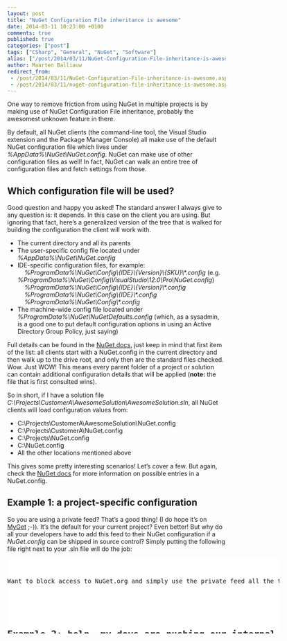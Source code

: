 ```yaml
---
layout: post
title: "NuGet Configuration File inheritance is awesome"
date: 2014-03-11 10:23:00 +0100
comments: true
published: true
categories: ["post"]
tags: ["CSharp", "General", "NuGet", "Software"]
alias: ["/post/2014/03/11/NuGet-Configuration-File-inheritance-is-awesome.aspx", "/post/2014/03/11/nuget-configuration-file-inheritance-is-awesome.aspx"]
author: Maarten Balliauw
redirect_from:
 - /post/2014/03/11/NuGet-Configuration-File-inheritance-is-awesome.aspx.html
 - /post/2014/03/11/nuget-configuration-file-inheritance-is-awesome.aspx.html
---
```

<p>One way to remove friction from using NuGet in multiple projects is by making use of NuGet Configuration File inheritance, probably the awesomest unknown feature in there. <p>By default, all NuGet clients (the command-line tool, the Visual Studio extension and the Package Manager Console) all make use of the default NuGet configuration file which lives under <em>%AppData%\NuGet\NuGet.config</em>. NuGet can make use of other configuration files as well! In fact, NuGet can walk an entire tree of configuration files and fetch settings from those. <h2>Which configuration file will be used?</h2> <p>Good question and happy you asked! The standard answer I always give to any question is: it depends. In this case on the client you are using. But ignoring that fact, here’s a generalized version of the tree that is walked for building the configuration the client will work with.</p> <ul> <li>The current directory and all its parents</li> <li>The user-specific config file located under <em>%AppData%\NuGet\NuGet.config</em> </li> <li>IDE-specific configuration files, for example: <br>&nbsp;&nbsp;&nbsp; <em>%ProgramData%\NuGet\Config\{IDE}\{Version}\{SKU}\*.config</em> (e.g. <em>%ProgramData%\NuGet\Config\VisualStudio\12.0\Pro\NuGet.config</em>)<br>&nbsp;&nbsp;&nbsp; <em>%ProgramData%\NuGet\Config\{IDE}\{Version}\*.config <br>&nbsp;&nbsp;&nbsp; %ProgramData%\NuGet\Config\{IDE}\*.config <br>&nbsp;&nbsp;&nbsp; %ProgramData%\NuGet\Config\*.config</em></li> <li>The machine-wide config file located under <em>%ProgramData%\NuGet\NuGetDefaults.config </em>(which, as a sysadmin, is a good one to put default configuration options in using an Active Directory Group Policy, just saying)</li></ul> <p>Full details can be found in the <a href="http://docs.nuget.org/docs/reference/nuget-config-file">NuGet docs</a>, just keep in mind that first item of the list: all clients start with a NuGet.config in the current directory and then walk up to the drive root, and only then are the standard files checked. Wow. Just WOW! This means every parent folder of a project or solution can contain additional configuration details that will be applied (<strong>note:</strong> the file that is first consulted wins). <p>So in short, if I have a solution file <em>C:\Projects\CustomerA\AwesomeSolution\AwesomeSolution.sln</em>, all NuGet clients will load configuration values from: <ul> <li>C:\Projects\CustomerA\AwesomeSolution\NuGet.config</li> <li>C:\Projects\CustomerA\NuGet.config</li> <li>C:\Projects\NuGet.config</li> <li>C:\NuGet.config</li> <li>All the other locations mentioned above</li></ul> <p>This gives some pretty interesting scenarios! Let’s cover a few. But again, check the <a href="http://docs.nuget.org/docs/reference/nuget-config-file">NuGet docs</a> for more information on possible entries in a NuGet.config. <h2>Example 1: a project-specific configuration</h2> <p>So you are using a private feed? That’s a good thing! (I do hope it’s on <a href="http://www.myget.org">MyGet</a> ;-)). It’s the default for your current project? Even better! But why do all your developers have to add this feed to their NuGet configuration if a <em>NuGet.config</em> can be shipped in source control? Simply putting the following file right next to your .sln file will do the job:</p> <div class="wlWriterEditableSmartContent" id="scid:9D7513F9-C04C-4721-824A-2B34F0212519:7510d0d7-8f53-4862-b743-b31b716eddf9" style="margin: 0px; padding: 0px; float: none; display: inline;"><pre style="width: 628px; height: 173px; overflow: auto; background-color: white;"><div><!--

Code highlighting produced by Actipro CodeHighlighter (freeware)
http://www.CodeHighlighter.com/

--><span style="color: rgb(0, 0, 255);">&lt;?</span><span style="color: rgb(255, 0, 255);">xml version="1.0" encoding="utf-8"</span><span style="color: rgb(0, 0, 255);">?&gt;</span><span style="color: rgb(0, 0, 0);">
</span><span style="color: rgb(0, 0, 255);">&lt;</span><span style="color: rgb(128, 0, 0);">configuration</span><span style="color: rgb(0, 0, 255);">&gt;</span><span style="color: rgb(0, 0, 0);">
  </span><span style="color: rgb(0, 0, 255);">&lt;</span><span style="color: rgb(128, 0, 0);">packageSources</span><span style="color: rgb(0, 0, 255);">&gt;</span><span style="color: rgb(0, 0, 0);">
    </span><span style="color: rgb(0, 0, 255);">&lt;</span><span style="color: rgb(128, 0, 0);">add </span><span style="color: rgb(255, 0, 0);">key</span><span style="color: rgb(0, 0, 255);">="Chuck Norris Feed"</span><span style="color: rgb(255, 0, 0);"> value</span><span style="color: rgb(0, 0, 255);">="https://www.myget.org/F/chucknorris"</span><span style="color: rgb(255, 0, 0);"> </span><span style="color: rgb(0, 0, 255);">/&gt;</span><span style="color: rgb(0, 0, 0);">
  </span><span style="color: rgb(0, 0, 255);">&lt;/</span><span style="color: rgb(128, 0, 0);">packageSources</span><span style="color: rgb(0, 0, 255);">&gt;</span><span style="color: rgb(0, 0, 0);">
</span><span style="color: rgb(0, 0, 255);">&lt;/</span><span style="color: rgb(128, 0, 0);">configuration</span><span style="color: rgb(0, 0, 255);">&gt;</span></div></pre><!-- Code inserted with Steve Dunn's Windows Live Writer Code Formatter Plugin.  http://dunnhq.com --></div>
<p>Want to block access to NuGet.org and simply use the private feed all the time? Here’s some more:</p>
<div class="wlWriterEditableSmartContent" id="scid:9D7513F9-C04C-4721-824A-2B34F0212519:8a3355a0-bd18-45b4-8d56-2300bb765bf9" style="margin: 0px; padding: 0px; float: none; display: inline;"><pre style="width: 628px; height: 324px; overflow: auto; background-color: white;"><div><!--

Code highlighting produced by Actipro CodeHighlighter (freeware)
http://www.CodeHighlighter.com/

--><span style="color: rgb(0, 0, 255);">&lt;?</span><span style="color: rgb(255, 0, 255);">xml version="1.0" encoding="utf-8"</span><span style="color: rgb(0, 0, 255);">?&gt;</span><span style="color: rgb(0, 0, 0);">
</span><span style="color: rgb(0, 0, 255);">&lt;</span><span style="color: rgb(128, 0, 0);">configuration</span><span style="color: rgb(0, 0, 255);">&gt;</span><span style="color: rgb(0, 0, 0);">
  </span><span style="color: rgb(0, 0, 255);">&lt;</span><span style="color: rgb(128, 0, 0);">packageSources</span><span style="color: rgb(0, 0, 255);">&gt;</span><span style="color: rgb(0, 0, 0);">
    </span><span style="color: rgb(0, 0, 255);">&lt;</span><span style="color: rgb(128, 0, 0);">add </span><span style="color: rgb(255, 0, 0);">key</span><span style="color: rgb(0, 0, 255);">="Chuck Norris Feed"</span><span style="color: rgb(255, 0, 0);"> value</span><span style="color: rgb(0, 0, 255);">="https://www.myget.org/F/chucknorris"</span><span style="color: rgb(255, 0, 0);"> </span><span style="color: rgb(0, 0, 255);">/&gt;</span><span style="color: rgb(0, 0, 0);">
  </span><span style="color: rgb(0, 0, 255);">&lt;/</span><span style="color: rgb(128, 0, 0);">packageSources</span><span style="color: rgb(0, 0, 255);">&gt;</span><span style="color: rgb(0, 0, 0);">
  </span><span style="color: rgb(0, 0, 255);">&lt;</span><span style="color: rgb(128, 0, 0);">disabledPackageSources</span><span style="color: rgb(0, 0, 255);">&gt;</span><span style="color: rgb(0, 0, 0);">
    </span><span style="color: rgb(0, 0, 255);">&lt;</span><span style="color: rgb(128, 0, 0);">add </span><span style="color: rgb(255, 0, 0);">key</span><span style="color: rgb(0, 0, 255);">="nuget.org"</span><span style="color: rgb(255, 0, 0);"> value</span><span style="color: rgb(0, 0, 255);">="true"</span><span style="color: rgb(255, 0, 0);"> </span><span style="color: rgb(0, 0, 255);">/&gt;</span><span style="color: rgb(0, 0, 0);">
  </span><span style="color: rgb(0, 0, 255);">&lt;/</span><span style="color: rgb(128, 0, 0);">disabledPackageSources</span><span style="color: rgb(0, 0, 255);">&gt;</span><span style="color: rgb(0, 0, 0);">
  </span><span style="color: rgb(0, 0, 255);">&lt;</span><span style="color: rgb(128, 0, 0);">activePackageSource</span><span style="color: rgb(0, 0, 255);">&gt;</span><span style="color: rgb(0, 0, 0);">
    </span><span style="color: rgb(0, 0, 255);">&lt;</span><span style="color: rgb(128, 0, 0);">add </span><span style="color: rgb(255, 0, 0);">key</span><span style="color: rgb(0, 0, 255);">="Chuck Norris Feed"</span><span style="color: rgb(255, 0, 0);"> value</span><span style="color: rgb(0, 0, 255);">="https://www.myget.org/F/chucknorris"</span><span style="color: rgb(255, 0, 0);"> </span><span style="color: rgb(0, 0, 255);">/&gt;</span><span style="color: rgb(0, 0, 0);">
  </span><span style="color: rgb(0, 0, 255);">&lt;/</span><span style="color: rgb(128, 0, 0);">activePackageSource</span><span style="color: rgb(0, 0, 255);">&gt;</span><span style="color: rgb(0, 0, 0);">
</span><span style="color: rgb(0, 0, 255);">&lt;/</span><span style="color: rgb(128, 0, 0);">configuration</span><span style="color: rgb(0, 0, 255);">&gt;</span></div></pre><!-- Code inserted with Steve Dunn's Windows Live Writer Code Formatter Plugin.  http://dunnhq.com --></div>
<h2>Example 2: help, my devs are pushing our internal framework to NuGet.org!</h2>
<p>Good one, good one. We don’t want that to happen. Probably they forgot the <em>-Source</em> parameter to NuGet.exe, but still. Accidental pushes are not fun! Place this one next to the .sln file and you should be good:</p>
<div class="wlWriterEditableSmartContent" id="scid:9D7513F9-C04C-4721-824A-2B34F0212519:f87d952f-6ae5-4690-a644-45048b2775f0" style="margin: 0px; padding: 0px; float: none; display: inline;"><pre style="width: 628px; height: 153px; overflow: auto; background-color: white;"><div><!--

Code highlighting produced by Actipro CodeHighlighter (freeware)
http://www.CodeHighlighter.com/

--><span style="color: rgb(0, 0, 255);">&lt;?</span><span style="color: rgb(255, 0, 255);">xml version="1.0" encoding="utf-8"</span><span style="color: rgb(0, 0, 255);">?&gt;</span><span style="color: rgb(0, 0, 0);">
</span><span style="color: rgb(0, 0, 255);">&lt;</span><span style="color: rgb(128, 0, 0);">configuration</span><span style="color: rgb(0, 0, 255);">&gt;</span><span style="color: rgb(0, 0, 0);">
  </span><span style="color: rgb(0, 0, 255);">&lt;</span><span style="color: rgb(128, 0, 0);">config</span><span style="color: rgb(0, 0, 255);">&gt;</span><span style="color: rgb(0, 0, 0);">
    </span><span style="color: rgb(0, 0, 255);">&lt;</span><span style="color: rgb(128, 0, 0);">add </span><span style="color: rgb(255, 0, 0);">key</span><span style="color: rgb(0, 0, 255);">="DefaultPushSource"</span><span style="color: rgb(255, 0, 0);"> value</span><span style="color: rgb(0, 0, 255);">="https://www.myget.org/F/chucknorris/api/v2/package"</span><span style="color: rgb(255, 0, 0);"> </span><span style="color: rgb(0, 0, 255);">/&gt;</span><span style="color: rgb(0, 0, 0);">
  </span><span style="color: rgb(0, 0, 255);">&lt;/</span><span style="color: rgb(128, 0, 0);">config</span><span style="color: rgb(0, 0, 255);">&gt;</span><span style="color: rgb(0, 0, 0);">
</span><span style="color: rgb(0, 0, 255);">&lt;/</span><span style="color: rgb(128, 0, 0);">configuration</span><span style="color: rgb(0, 0, 255);">&gt;</span></div></pre><!-- Code inserted with Steve Dunn's Windows Live Writer Code Formatter Plugin.  http://dunnhq.com --></div>
<p>Feel free to combine it with example 1, it may make sense!
<h2>Example 3: NuGet.exe always asks me for proxy credentials</h2>
<p>That is not funny. Proxies are like printers: the idea is great but when you need them things don’t always go well. Good thing is we can configure default proxy credentials. While possible to put this one in a project, it’s probably better to do this in the default <em>%AppData%\NuGet\NuGet.config</em>:</p>
<div class="wlWriterEditableSmartContent" id="scid:9D7513F9-C04C-4721-824A-2B34F0212519:29292787-3639-4125-a520-d3908388effe" style="margin: 0px; padding: 0px; float: none; display: inline;"><pre style="width: 628px; height: 153px; overflow: auto; background-color: white;"><div><!--

Code highlighting produced by Actipro CodeHighlighter (freeware)
http://www.CodeHighlighter.com/

--><span style="color: rgb(0, 0, 255);">&lt;?</span><span style="color: rgb(255, 0, 255);">xml version="1.0" encoding="utf-8"</span><span style="color: rgb(0, 0, 255);">?&gt;</span><span style="color: rgb(0, 0, 0);">
</span><span style="color: rgb(0, 0, 255);">&lt;</span><span style="color: rgb(128, 0, 0);">configuration</span><span style="color: rgb(0, 0, 255);">&gt;</span><span style="color: rgb(0, 0, 0);">
  </span><span style="color: rgb(0, 0, 255);">&lt;</span><span style="color: rgb(128, 0, 0);">config</span><span style="color: rgb(0, 0, 255);">&gt;</span><span style="color: rgb(0, 0, 0);">
    </span><span style="color: rgb(0, 0, 255);">&lt;</span><span style="color: rgb(128, 0, 0);">add </span><span style="color: rgb(255, 0, 0);">key</span><span style="color: rgb(0, 0, 255);">="http_proxy"</span><span style="color: rgb(255, 0, 0);"> value</span><span style="color: rgb(0, 0, 255);">="host"</span><span style="color: rgb(255, 0, 0);"> </span><span style="color: rgb(0, 0, 255);">/&gt;</span><span style="color: rgb(0, 0, 0);">
    </span><span style="color: rgb(0, 0, 255);">&lt;</span><span style="color: rgb(128, 0, 0);">add </span><span style="color: rgb(255, 0, 0);">key</span><span style="color: rgb(0, 0, 255);">="http_proxy.user"</span><span style="color: rgb(255, 0, 0);"> value</span><span style="color: rgb(0, 0, 255);">="username"</span><span style="color: rgb(255, 0, 0);"> </span><span style="color: rgb(0, 0, 255);">/&gt;</span><span style="color: rgb(0, 0, 0);">
    </span><span style="color: rgb(0, 0, 255);">&lt;</span><span style="color: rgb(128, 0, 0);">add </span><span style="color: rgb(255, 0, 0);">key</span><span style="color: rgb(0, 0, 255);">="http_proxy.password"</span><span style="color: rgb(255, 0, 0);"> value</span><span style="color: rgb(0, 0, 255);">="encrypted_password"</span><span style="color: rgb(255, 0, 0);"> </span><span style="color: rgb(0, 0, 255);">/&gt;</span><span style="color: rgb(0, 0, 0);">
  </span><span style="color: rgb(0, 0, 255);">&lt;/</span><span style="color: rgb(128, 0, 0);">config</span><span style="color: rgb(0, 0, 255);">&gt;</span><span style="color: rgb(0, 0, 0);">
</span><span style="color: rgb(0, 0, 255);">&lt;/</span><span style="color: rgb(128, 0, 0);">configuration</span><span style="color: rgb(0, 0, 255);">&gt;</span></div></pre><!-- Code inserted with Steve Dunn's Windows Live Writer Code Formatter Plugin.  http://dunnhq.com --></div>
<h2>Example 4: feed inheritance and package restore</h2>
<p>We have multiple customers, each with a specific feed they can use. Awesome! Every customer project can contain the following <em>NuGet.config</em>:</p>
<div class="wlWriterEditableSmartContent" id="scid:9D7513F9-C04C-4721-824A-2B34F0212519:6d54d43a-58e0-4e40-91f9-3ce3c0506b53" style="margin: 0px; padding: 0px; float: none; display: inline;"><pre style="width: 628px; height: 156px; overflow: auto; background-color: white;"><div><!--

Code highlighting produced by Actipro CodeHighlighter (freeware)
http://www.CodeHighlighter.com/

--><span style="color: rgb(0, 0, 255);">&lt;?</span><span style="color: rgb(255, 0, 255);">xml version="1.0" encoding="utf-8"</span><span style="color: rgb(0, 0, 255);">?&gt;</span><span style="color: rgb(0, 0, 0);">
</span><span style="color: rgb(0, 0, 255);">&lt;</span><span style="color: rgb(128, 0, 0);">configuration</span><span style="color: rgb(0, 0, 255);">&gt;</span><span style="color: rgb(0, 0, 0);">
  </span><span style="color: rgb(0, 0, 255);">&lt;</span><span style="color: rgb(128, 0, 0);">packageSources</span><span style="color: rgb(0, 0, 255);">&gt;</span><span style="color: rgb(0, 0, 0);">
    </span><span style="color: rgb(0, 0, 255);">&lt;</span><span style="color: rgb(128, 0, 0);">add </span><span style="color: rgb(255, 0, 0);">key</span><span style="color: rgb(0, 0, 255);">="Customer X"</span><span style="color: rgb(255, 0, 0);"> value</span><span style="color: rgb(0, 0, 255);">="https://www.myget.org/F/customerx"</span><span style="color: rgb(255, 0, 0);"> </span><span style="color: rgb(0, 0, 255);">/&gt;</span><span style="color: rgb(0, 0, 0);">
  </span><span style="color: rgb(0, 0, 255);">&lt;/</span><span style="color: rgb(128, 0, 0);">packageSources</span><span style="color: rgb(0, 0, 255);">&gt;</span><span style="color: rgb(0, 0, 0);">
</span><span style="color: rgb(0, 0, 255);">&lt;/</span><span style="color: rgb(128, 0, 0);">configuration</span><span style="color: rgb(0, 0, 255);">&gt;</span></div></pre><!-- Code inserted with Steve Dunn's Windows Live Writer Code Formatter Plugin.  http://dunnhq.com --></div>




<p>In the <em>C:\Projects</em> folder, we can add another configuration file which adds in another feed for every project located under <em>C:\Projects</em>. All customer projects use both of these feeds, typically. Customer specific components as well as that framework built in-house, each on their own feed. But help! All of a sudden, package restore started complaining no package named X can be found!</p>
<p>The reason for that is probably the active package source is set to one specific feed and not the “aggregate” of all configured feeds. Here’s a solution to that which can go in <em>C:\Projects\NuGet.config</em>:</p>
<div class="wlWriterEditableSmartContent" id="scid:9D7513F9-C04C-4721-824A-2B34F0212519:23562635-0d4e-494c-a5fc-efb57cd8c44f" style="margin: 0px; padding: 0px; float: none; display: inline;"><pre style="width: 628px; height: 196px; overflow: auto; background-color: white;"><div><!--

Code highlighting produced by Actipro CodeHighlighter (freeware)
http://www.CodeHighlighter.com/

--><span style="color: rgb(0, 0, 255);">&lt;?</span><span style="color: rgb(255, 0, 255);">xml version="1.0" encoding="utf-8"</span><span style="color: rgb(0, 0, 255);">?&gt;</span><span style="color: rgb(0, 0, 0);">
</span><span style="color: rgb(0, 0, 255);">&lt;</span><span style="color: rgb(128, 0, 0);">configuration</span><span style="color: rgb(0, 0, 255);">&gt;</span><span style="color: rgb(0, 0, 0);">
  </span><span style="color: rgb(0, 0, 255);">&lt;</span><span style="color: rgb(128, 0, 0);">packageSources</span><span style="color: rgb(0, 0, 255);">&gt;</span><span style="color: rgb(0, 0, 0);">
    </span><span style="color: rgb(0, 0, 255);">&lt;</span><span style="color: rgb(128, 0, 0);">add </span><span style="color: rgb(255, 0, 0);">key</span><span style="color: rgb(0, 0, 255);">="Our Cool Framework"</span><span style="color: rgb(255, 0, 0);"> value</span><span style="color: rgb(0, 0, 255);">="https://www.myget.org/F/ourcoolframework"</span><span style="color: rgb(255, 0, 0);"> </span><span style="color: rgb(0, 0, 255);">/&gt;</span><span style="color: rgb(0, 0, 0);">
  </span><span style="color: rgb(0, 0, 255);">&lt;/</span><span style="color: rgb(128, 0, 0);">packageSources</span><span style="color: rgb(0, 0, 255);">&gt;</span><span style="color: rgb(0, 0, 0);">
  </span><span style="color: rgb(0, 0, 255);">&lt;</span><span style="color: rgb(128, 0, 0);">activePackageSource</span><span style="color: rgb(0, 0, 255);">&gt;</span><span style="color: rgb(0, 0, 0);">
    </span><span style="color: rgb(0, 0, 255);">&lt;</span><span style="color: rgb(128, 0, 0);">add </span><span style="color: rgb(255, 0, 0);">key</span><span style="color: rgb(0, 0, 255);">="All"</span><span style="color: rgb(255, 0, 0);"> value</span><span style="color: rgb(0, 0, 255);">="(Aggregate source)"</span><span style="color: rgb(255, 0, 0);"> </span><span style="color: rgb(0, 0, 255);">/&gt;</span><span style="color: rgb(0, 0, 0);">
  </span><span style="color: rgb(0, 0, 255);">&lt;/</span><span style="color: rgb(128, 0, 0);">activePackageSource</span><span style="color: rgb(0, 0, 255);">&gt;</span><span style="color: rgb(0, 0, 0);">
</span><span style="color: rgb(0, 0, 255);">&lt;/</span><span style="color: rgb(128, 0, 0);">configuration</span><span style="color: rgb(0, 0, 255);">&gt;</span></div></pre><!-- Code inserted with Steve Dunn's Windows Live Writer Code Formatter Plugin.  http://dunnhq.com --></div>
<p>All sorts of fancy combinations are possible, the only thing you have to do is find an approach that works for you.</p>
<p><em>Enjoy!</em></p>
{% include imported_disclaimer.html %}
